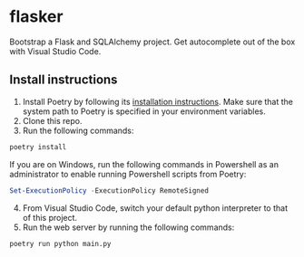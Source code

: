 # flasker

Bootstrap a Flask and SQLAlchemy project. Get autocomplete out of the box with Visual Studio Code.

## Install instructions

1. Install Poetry by following its [installation instructions](https://python-poetry.org/docs/). Make sure that the system path to Poetry is specified in your environment variables.
2. Clone this repo.
3. Run the following commands:

```sh
poetry install
```

If you are on Windows, run the following commands in Powershell as an administrator to enable running Powershell scripts from Poetry:

```powershell
Set-ExecutionPolicy -ExecutionPolicy RemoteSigned
```

4. From Visual Studio Code, switch your default python interpreter to that of this project.
5. Run the web server by running the following commands:

```bash
poetry run python main.py
```
